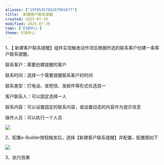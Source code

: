 ```yaml
---
aliases: ["1970545780287001677"]
title:  新建客户联系提醒
created: 2025-07-29
modified: 2025-07-29
tags: ['ESB中心']
theme: ESB中心
---
```


1、【 新建客户联系提醒】组件实现触发动作流后根据所选的联系客户创建一条客户联系提醒。

联系客户：需要创建提醒的客户

联系时间：选择一个需要提醒联系客户的时间

联系类型：打电话、发短信、发邮件等形式任选其一

客户联系人：可以固定选择一人

联系内容：可以设置固定的联系内容，或设置动态的内容作为提示信息

操作人员：可以执行一个人员

![](https://myhelpdoc.oss-cn-heyuan.aliyuncs.com/mdimages/424cde17a6fbef49a6572beee45fe9fb.jpg)

2、配置e-Builder按钮触发后，选择【新建客户联系提醒】并配置，配置图如下

![](https://myhelpdoc.oss-cn-heyuan.aliyuncs.com/mdimages/7ecaf656109f1cbab789287ec6c3dcc9.jpg)

3、执行效果

